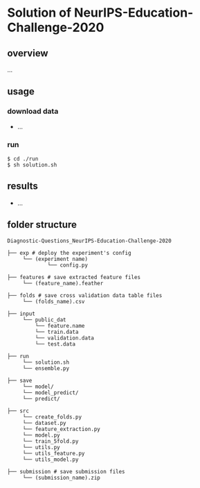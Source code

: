 # Solution of NeurIPS-Education-Challenge-2020

## overview

...

## usage

### download data

- ...

### run

```
$ cd ./run
$ sh solution.sh
```

## results

- ...

## folder structure

```
Diagnostic-Questions_NeurIPS-Education-Challenge-2020

├── exp # deploy the experiment's config
     └── (experiment name)
             └── config.py

├── features # save extracted feature files
     └── (feature_name).feather

├── folds # save cross validation data table files
     └── (folds_name).csv

├── input
     └── public_dat
         └── feature.name
         └── train.data
         └── validation.data
         └── test.data

├── run
     └── solution.sh
     └── ensemble.py

├── save
     └── model/
     └── model_predict/
     └── predict/

├── src
     └── create_folds.py
     └── dataset.py
     └── feature_extraction.py
     └── model.py
     └── train_5fold.py
     └── utils.py
     └── utils_feature.py
     └── utils_model.py

├── submission # save submission files
     └── (submission_name).zip
```
